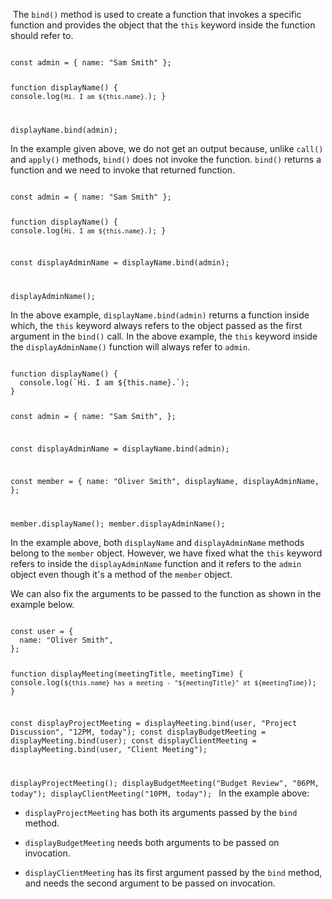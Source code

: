 ​
The `bind()` method is used to
create a function that invokes a
specific function
and
provides the object that
the `this` keyword inside the function
should refer to.

<codeblock language="javascript" type="lesson">
<code>
const admin = { name: "Sam Smith" };

function displayName() {
  console.log(`Hi. I am ${this.name}.`);
}

displayName.bind(admin);
</code>
</codeblock>

In the example given above,
we do not get an output because,
unlike `call()` and `apply()` methods,
`bind()` does not invoke the function.
`bind()` returns a function
and
we need to invoke that returned function.

<codeblock language="javascript" type="lesson">
<code>
const admin = { name: "Sam Smith" };

function displayName() {
  console.log(`Hi. I am ${this.name}.`);
}

const displayAdminName = displayName.bind(admin);

displayAdminName();
</code>
</codeblock>

In the above example,
`displayName.bind(admin)` returns a function
inside which,
the `this` keyword always refers to
the object passed
as the first argument in the `bind()` call.
In the above example,
the `this` keyword inside the
`displayAdminName()` function
will always refer to `admin`.

<codeblock language="javascript" type="lesson">
<code>
function displayName() {
  console.log(`Hi. I am ${this.name}.`);
}

const admin = {
  name: "Sam Smith",
};

const displayAdminName = displayName.bind(admin);

const member = {
  name: "Oliver Smith",
  displayName,
  displayAdminName,
};

member.displayName();
member.displayAdminName();
</code>
</codeblock>

In the example above,
both `displayName` and `displayAdminName` methods
belong to the `member` object.
However, we have fixed what
the `this` keyword refers to
inside the `displayAdminName` function
and
it refers to the `admin` object
even though it's a method of the `member` object.

We can also fix the arguments
to be passed to the function
as shown in the example below.

<codeblock language="javascript" type="lesson">
<code>
const user = {
  name: "Oliver Smith",
};

function displayMeeting(meetingTitle, meetingTime) {
  console.log(`${this.name} has a meeting - "${meetingTitle}" at ${meetingTime}`);
}

const displayProjectMeeting = displayMeeting.bind(user, "Project Discussion", "12PM, today");
const displayBudgetMeeting = displayMeeting.bind(user);
const displayClientMeeting = displayMeeting.bind(user, "Client Meeting");

displayProjectMeeting();
displayBudgetMeeting("Budget Review", "06PM, today");
displayClientMeeting("10PM, today");
</code>
</codeblock>In the example above:

- `displayProjectMeeting` has both its arguments passed by the `bind` method.

- `displayBudgetMeeting` needs both arguments to be passed on invocation.

- `displayClientMeeting` has its first argument passed by the `bind` method,
  and needs the second argument to be passed on invocation.
